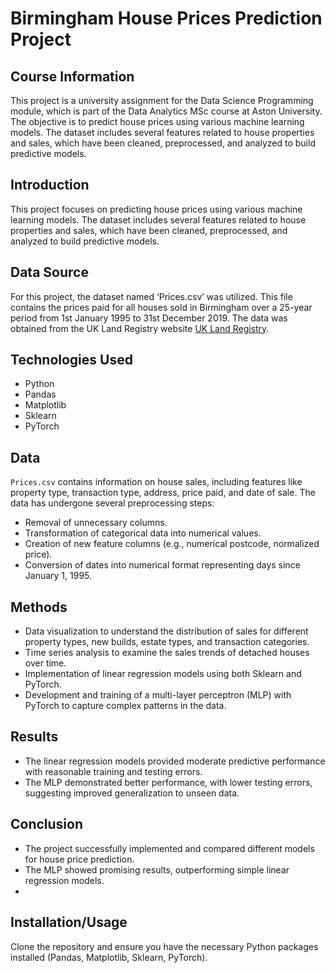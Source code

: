 # Birmingham House Prices Prediction Project

## Course Information
This project is a university assignment for the Data Science Programming module, which is part of the Data Analytics MSc course at Aston University. The objective is to predict house prices using various machine learning models. The dataset includes several features related to house properties and sales, which have been cleaned, preprocessed, and analyzed to build predictive models.
## Introduction
This project focuses on predicting house prices using various machine learning models. The dataset includes several features related to house properties and sales, which have been cleaned, preprocessed, and analyzed to build predictive models.

## Data Source
For this project, the dataset named ‘Prices.csv’ was utilized. This file contains the prices paid for all houses sold in Birmingham over a 25-year period from 1st January 1995 to 31st December 2019. The data was obtained from the UK Land Registry website [UK Land Registry](https://landregistry.data.gov.uk/app/ppd).


## Technologies Used
- Python
- Pandas
- Matplotlib
- Sklearn
- PyTorch

## Data
`Prices.csv` contains information on house sales, including features like property type, transaction type, address, price paid, and date of sale. The data has undergone several preprocessing steps:
- Removal of unnecessary columns.
- Transformation of categorical data into numerical values.
- Creation of new feature columns (e.g., numerical postcode, normalized price).
- Conversion of dates into numerical format representing days since January 1, 1995.

## Methods
- Data visualization to understand the distribution of sales for different property types, new builds, estate types, and transaction categories.
- Time series analysis to examine the sales trends of detached houses over time.
- Implementation of linear regression models using both Sklearn and PyTorch.
- Development and training of a multi-layer perceptron (MLP) with PyTorch to capture complex patterns in the data.

## Results
- The linear regression models provided moderate predictive performance with reasonable training and testing errors.
- The MLP demonstrated better performance, with lower testing errors, suggesting improved generalization to unseen data.

## Conclusion 
- The project successfully implemented and compared different models for house price prediction.
- The MLP showed promising results, outperforming simple linear regression models.
-

## Installation/Usage
Clone the repository and ensure you have the necessary Python packages installed (Pandas, Matplotlib, Sklearn, PyTorch).



